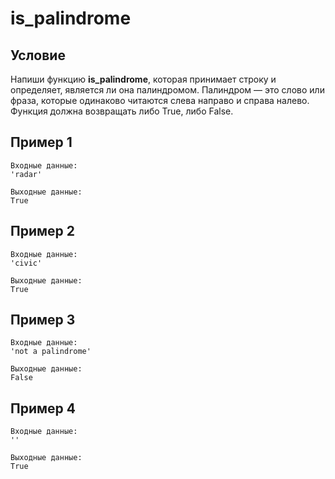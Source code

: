 # is_palindrome

## **Условие**

Напиши функцию **is_palindrome**, которая принимает строку и определяет, является ли она палиндромом. Палиндром — это слово или фраза, которые одинаково читаются слева направо и справа налево. Функция должна возвращать либо True, либо False.

## Пример 1

```
Входные данные:
'radar'

Выходные данные:
True
```

## Пример 2

```
Входные данные:
'civic'

Выходные данные:
True
```

## Пример 3

```
Входные данные:
'not a palindrome'

Выходные данные:
False
```

## Пример 4

```
Входные данные:
''

Выходные данные:
True
```